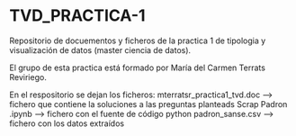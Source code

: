 # TVD_PRACTICA-1
Repositorio de docuementos y ficheros de la practica 1 de tipologia y visualización de datos (master ciencia de datos).

El grupo de esta practica está formado por María del Carmen Terrats Reviriego. 

En el respositorio se dejan los ficheros:
mterratsr_practica1_tvd.doc --> fichero que contiene la soluciones a las preguntas planteads
Scrap Padron .ipynb --> fichero con el fuente de código python
padron_sanse.csv --> fichero con los datos extraídos

